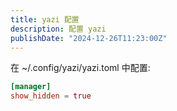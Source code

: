 ```yaml
---
title: yazi 配置
description: 配置 yazi
publishDate: "2024-12-26T11:23:00Z"
---
```


在 ~/.config/yazi/yazi.toml 中配置:

```toml
[manager]
show_hidden = true
```
